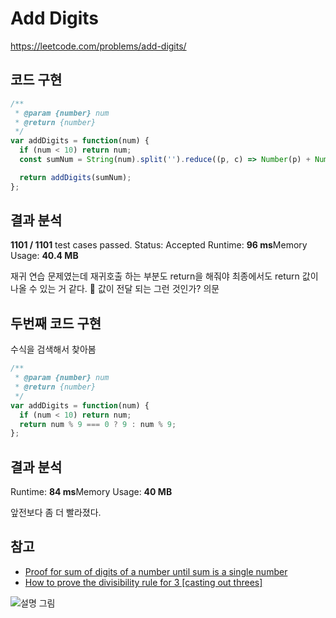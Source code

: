 # Add Digits

https://leetcode.com/problems/add-digits/

## 코드 구현

```js
/**
 * @param {number} num
 * @return {number}
 */
var addDigits = function(num) {
  if (num < 10) return num;
  const sumNum = String(num).split('').reduce((p, c) => Number(p) + Number(c));

  return addDigits(sumNum);
};
```



## 결과 분석

**1101 / 1101** test cases passed.           Status: Accepted 
Runtime: **96 ms**Memory Usage: **40.4 MB**                 

재귀 연습 문제였는데
재귀호출 하는 부분도 return을 해줘야 최종에서도 return 값이 나올 수 있는 거 같다. 🤔
값이 전달 되는 그런 것인가? 의문

## 두번째 코드 구현

수식을 검색해서 찾아봄 

```js
/**
 * @param {number} num
 * @return {number}
 */
var addDigits = function(num) {
  if (num < 10) return num;
  return num % 9 === 0 ? 9 : num % 9;
};
```



## 결과 분석

Runtime: **84 ms**Memory Usage: **40 MB**     

앞전보다 좀 더 빨라졌다. 



## 참고

* [Proof for sum of digits of a number until sum is a single number](https://math.stackexchange.com/a/3032159)
*  [How to prove the divisibility rule for 3 [casting out threes]](https://math.stackexchange.com/a/341213)

![설명 그림](/Users/seula/Documents/study/algorithms/src/week9.add-digits/assets/add-digits.png)


